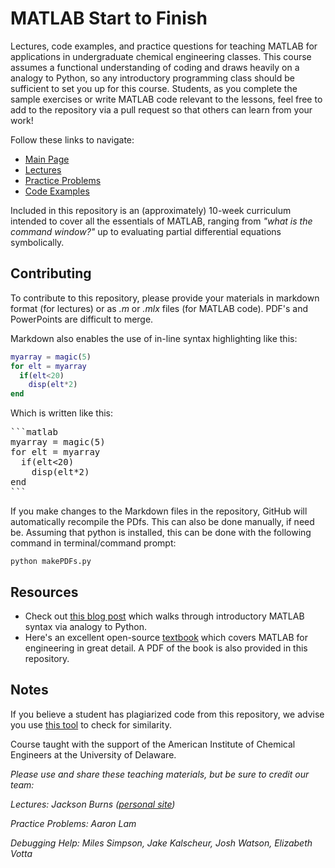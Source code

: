 # MATLAB Start to Finish
Lectures, code examples, and practice questions for teaching MATLAB for applications in undergraduate chemical engineering classes. This course assumes a functional
understanding of coding and draws heavily on a analogy to Python, so any introductory programming class should be sufficient to set you up for this course. Students, as you complete
the sample exercises or write MATLAB code relevant to the lessons, feel free to add to the repository via a pull request so that others can learn from your work!

Follow these links to navigate:
- [Main Page](https://jacksonburns.github.io/MATLAB-Start-to-Finish/)
- [Lectures ](https://jacksonburns.github.io/MATLAB-Start-to-Finish/Lectures/Lectures-Landing-Page)
- [Practice Problems](https://jacksonburns.github.io/MATLAB-Start-to-Finish/Practice-Problems/Practice-Problems-Landing-Page)
- [Code Examples](https://jacksonburns.github.io/MATLAB-Start-to-Finish/Code-Examples/Code-Examples-Landing-Page)

Included in this repository is an (approximately) 10-week curriculum intended to cover all the essentials of MATLAB, ranging from *"what is the command window?"* up to evaluating partial differential equations symbolically.

## Contributing
To contribute to this repository, please provide your materials in markdown format (for lectures) or as *.m* or *.mlx* files (for MATLAB code). PDF's and PowerPoints are difficult to merge.

Markdown also enables the use of in-line syntax highlighting like this:

```matlab
myarray = magic(5)
for elt = myarray
  if(elt<20)
    disp(elt*2)
end
```

Which is written like this:

<pre>```matlab
myarray = magic(5)
for elt = myarray
  if(elt<20)
    disp(elt*2)
end
```</pre>

If you make changes to the Markdown files in the repository, GitHub will automatically recompile the PDfs. This can also be done manually, if need be. Assuming that python is installed, this can be done with the following command in terminal/command prompt:
```shell
python makePDFs.py
```
## Resources
 - Check out [this blog post](http://blogs.mathworks.com/racing-lounge/2021/02/19/introduction-to-matlab-for-python-users/) which walks through introductory MATLAB syntax via analogy to Python.
 - Here's an excellent open-source [textbook](http://cnx.org/content/col10325/1.18/) which covers MATLAB for engineering in great detail. A PDF of the book is also provided in this repository.

## Notes
If you believe a student has plagiarized code from this repository, we advise you use [this tool](http://theory.stanford.edu/~aiken/moss/) to check for similarity.

Course taught with the support of the American Institute of Chemical Engineers at the University of Delaware.

*Please use and share these teaching materials, but be sure to credit our team:*

*Lectures: Jackson Burns ([personal site](https://jacksonwarnerburns.com))*

*Practice Problems: Aaron Lam*

*Debugging Help: Miles Simpson, Jake Kalscheur, Josh Watson, Elizabeth Votta*
